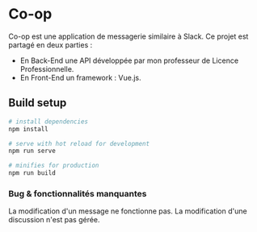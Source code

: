 # Co-op

Co-op est une application de messagerie similaire à Slack. Ce projet est partagé en deux parties : 

  - En Back-End une API développée par mon professeur de Licence Professionnelle.
  - En Front-End un framework : Vue.js. 
 

## Build setup
```PHP
# install dependencies
npm install

# serve with hot reload for development
npm run serve

# minifies for production
npm run build
```

### Bug & fonctionnalités manquantes
La modification d'un message ne fonctionne pas. La modification d'une discussion n'est pas gérée.
